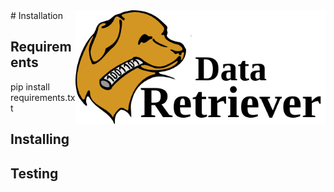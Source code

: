 <img src="etc/img/header.png" align=right width=400>
# Installation

## Requirements
pip install requirements.txt

## Installing

## Testing
